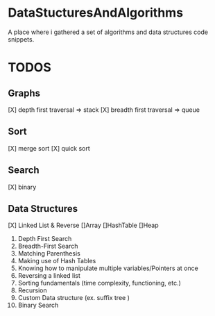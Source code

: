 # DataStucturesAndAlgorithms
A place where i gathered a set of algorithms and data structures code snippets.

# TODOS

## Graphs

[X] depth first traversal => stack
[X] breadth first traversal => queue

## Sort 

[X] merge sort
[X] quick sort

## Search
[X] binary 

## Data Structures

[X] Linked List & Reverse
[]Array
[]HashTable
[]Heap



1. Depth First Search
2. Breadth-First Search
3. Matching Parenthesis
4. Making use of Hash Tables
5. Knowing how to manipulate multiple variables/Pointers at once
6. Reversing a linked list
7. Sorting fundamentals  (time complexity, functioning, etc.)
8. Recursion
9. Custom Data structure (ex. suffix tree )
10. Binary Search